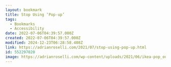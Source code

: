 ```yaml
---
layout: bookmark
title: Stop Using ‘Pop-up’
tags:
  - Bookmarks
  - Accessibility
date: 2022-07-06T04:39:57.000Z
created: 2022-07-06T04:39:57.000Z
modified: 2024-12-23T06:28:58.408Z
link: https://adrianroselli.com/2021/07/stop-using-pop-up.html
id: 552297020
image: https://adrianroselli.com/wp-content/uploads/2021/06/ikea-pop_outline-300x300.png
---
```

